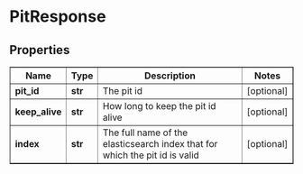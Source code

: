 # PitResponse

## Properties
<div class="wy-table-responsive"><table border="1" class="docutils">
<thead>
<tr>
<th>Name</th>
<th>Type</th>
<th>Description</th>
<th>Notes</th>
</tr>
</thead>
<tbody>






<tr>
    <td><strong>pit_id</strong></td>
    <td><strong>str</strong></td>
    <td>The pit id</td>
    <td>[optional] </td>
</tr>
<tr>
    <td><strong>keep_alive</strong></td>
    <td><strong>str</strong></td>
    <td>How long to keep the pit id alive</td>
    <td>[optional] </td>
</tr>
<tr>
    <td><strong>index</strong></td>
    <td><strong>str</strong></td>
    <td>The full name of the elasticsearch index that for which the pit id is valid</td>
    <td>[optional] </td>
</tr>


</tbody>
</table></div>

